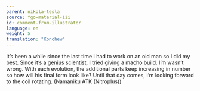 ```yaml
---
parent: nikola-tesla
source: fgo-material-iii
id: comment-from-illustrator
language: en
weight: 5
translation: "Konchew"
---
```


It’s been a while since the last time I had to work on an old man so I did my best. Since it’s a genius scientist, I tried giving a macho build. I’m wasn’t wrong. With each evolution, the additional parts keep increasing in number so how will his final form look like? Until that day comes, I’m looking forward to the coil rotating. (Namaniku ATK (Nitroplus))
